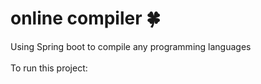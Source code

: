# online compiler :four_leaf_clover:
Using Spring boot to compile any programming languages
<br><br>
To run this project:
